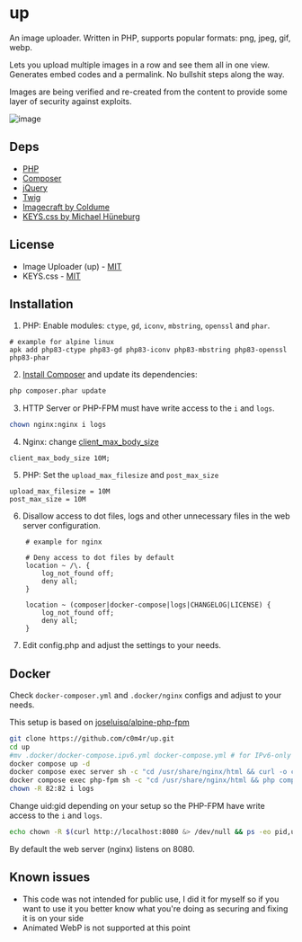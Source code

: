 # up

An image uploader. Written in PHP, supports popular formats: png, jpeg, gif, webp.

Lets you upload multiple images in a row and see them all in one view. Generates embed codes and a permalink. No bullshit steps along the way.

Images are being verified and re-created from the content to provide some layer of security against exploits.

![image](https://github.com/c0m4r/up/assets/6292788/3cfa5183-c7db-44be-b9c3-e18ef564252d)

## Deps

* [PHP](https://www.php.net/)
* [Composer](https://getcomposer.org/)
* [jQuery](https://jquery.com/)
* [Twig](https://twig.symfony.com/)
* [Imagecraft by Coldume](https://github.com/coldume/imagecraft)
* [KEYS.css by Michael Hüneburg](https://github.com/michaelhue/keyscss)

## License

* Image Uploader (up) - [MIT](https://opensource.org/license/mit/)
* KEYS.css - [MIT](https://opensource.org/license/mit/)

## Installation

1. PHP: Enable modules: `ctype`, `gd`, `iconv`, `mbstring`, `openssl` and `phar`.

```
# example for alpine linux
apk add php83-ctype php83-gd php83-iconv php83-mbstring php83-openssl php83-phar
```

2. [Install Composer](https://getcomposer.org/download/) and update its dependencies:

```bash
php composer.phar update
```

3. HTTP Server or PHP-FPM must have write access to the `i` and `logs`.

```bash
chown nginx:nginx i logs
```

4. Nginx: change [client_max_body_size](https://nginx.org/en/docs/http/ngx_http_core_module.html#client_max_body_size)

```
client_max_body_size 10M;
```

5. PHP: Set the `upload_max_filesize` and  `post_max_size`

```
upload_max_filesize = 10M
post_max_size = 10M
```

6. Disallow access to dot files, logs and other unnecessary files in the web server configuration.

```
    # example for nginx

    # Deny access to dot files by default
    location ~ /\. {
        log_not_found off;
        deny all;
    }

    location ~ (composer|docker-compose|logs|CHANGELOG|LICENSE) {
      	log_not_found off;
        deny all;
    }
```

7. Edit config.php and adjust the settings to your needs.

## Docker

Check `docker-composer.yml` and `.docker/nginx` configs and adjust to your needs.

This setup is based on [joseluisq/alpine-php-fpm](https://github.com/joseluisq/alpine-php-fpm)

```bash
git clone https://github.com/c0m4r/up.git
cd up
#mv .docker/docker-compose.ipv6.yml docker-compose.yml # for IPv6-only
docker compose up -d
docker compose exec server sh -c "cd /usr/share/nginx/html && curl -o composer.phar https://getcomposer.org/download/latest-stable/composer.phar"
docker compose exec php-fpm sh -c "cd /usr/share/nginx/html && php composer.phar update"
chown -R 82:82 i logs
```

Change uid:gid depending on your setup so the PHP-FPM have write access to the `i` and `logs`.

```bash
echo chown -R $(curl http://localhost:8080 &> /dev/null && ps -eo pid,uid,gid,command,cgroup | grep docke[r] | grep "php-fpm: pool www" | awk '{print $2":"$3}') i logs
```

By default the web server (nginx) listens on 8080.

## Known issues

* This code was not intended for public use, I did it for myself so if you want to use it you better know what you're doing as securing and fixing it is on your side
* Animated WebP is not supported at this point
